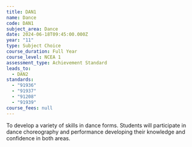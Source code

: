 ```yaml
---
title: DAN1
name: Dance
code: DAN1
subject_area: Dance
date: 2024-06-18T09:45:00.000Z
year: "11"
type: Subject Choice
course_duration: Full Year
course_level: NCEA 1
assessment_type: Achievement Standard
leads_to:
  - DAN2
standards:
  - "91936"
  - "91937"
  - "91208"
  - "91939"
course_fees: null
---
```

To develop a variety of skills in dance forms. Students will participate in dance choreography and performance developing their knowledge and confidence in both areas.
